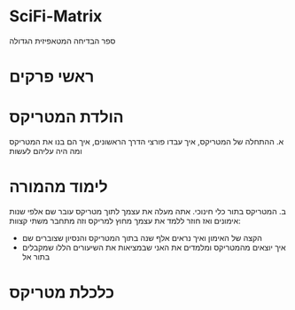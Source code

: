 # SciFi-Matrix
ספר הבדיחה המטאפיזית הגדולה

ראשי פרקים
======

הולדת המטריקס
=====
א. ההתחלה של המטריקס, איך עבדו פורצי הדרך הראשונים, איך הם בנו את המטריקס ומה היה עליהם לעשות

לימוד מהמורה 
=====

ב. המטריקס בתור כלי חינוכי. אתה מעלה את עצמך לתוך מטריקס עובר שם אלפי שנות אימונים ואז חוזר ללמד את 
עצמך מחוץ למריקס וזה מתחבר משתי קצוות: 
 - הקצה של האימון ואיך נראים אלף שנה בתוך המטריקס והנסיון שצוברים שם
 - איך יוצאים מהמטריקס ומלמדים את האני שבמציאות את השיעורים הללו שמקבלים בתור אל
 
 כלכלת מטריקס
 =====
